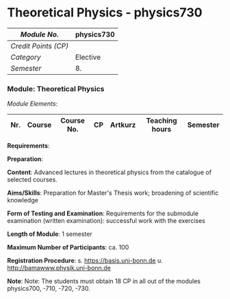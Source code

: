 # Theoretical Physics - physics730

| *Module No.* | physics730 |
|---|---|
| *Credit Points (CP)* |  |
| *Category* | Elective |
| *Semester* | 8. |


### Module: Theoretical Physics

*Module Elements*:

|Nr.|Course|Course No.|CP|Artkurz|Teaching hours|Semester|
|---|---|---|---|---|---|---|


**Requirements**:


**Preparation**:


**Content**:
Advanced lectures in theoretical physics from the catalogue of selected courses.

**Aims/Skills**:
Preparation for Master's Thesis work; broadening of scientific knowledge

**Form of Testing and Examination**:
Requirements for the submodule examination (written examination): successful work with the exercises

**Length of Module**:
1 semester

**Maximum Number of Participants**:
ca. 100

**Registration Procedure**:
s. https://basis.uni-bonn.de u. http://bamawww.physik.uni-bonn.de

**Note**:
Note: The students must obtain 18 CP in all out of the modules physics700, -710, -720, -730.

